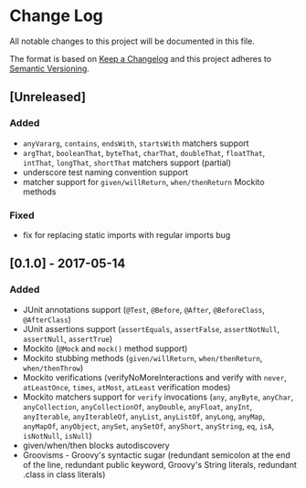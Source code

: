 # Change Log
All notable changes to this project will be documented in this file.

The format is based on [Keep a Changelog](http://keepachangelog.com/)
and this project adheres to [Semantic Versioning](http://semver.org/).

## [Unreleased]
### Added
- `anyVararg`, `contains`, `endsWith`, `startsWith` matchers support
- `argThat`, `booleanThat`, `byteThat`, `charThat`, `doubleThat`, `floatThat`, `intThat`, `longThat`, `shortThat` matchers support (partial)
- underscore test naming convention support
- matcher support for `given/willReturn`, `when/thenReturn` Mockito methods

### Fixed 
- fix for replacing static imports with regular imports bug

## [0.1.0] - 2017-05-14
### Added
- JUnit annotations support (`@Test`, `@Before`, `@After`, `@BeforeClass`, `@AfterClass`)
- JUnit assertions support (`assertEquals`, `assertFalse`, `assertNotNull`, `assertNull`, `assertTrue`)
- Mockito (`@Mock` and `mock()` method support)
- Mockito stubbing methods (`given/willReturn`, `when/thenReturn`, `when/thenThrow`)
- Mockito verifications (verifyNoMoreInteractions and verify with `never`, `atLeastOnce`, `times`, `atMost`, `atLeast` verification modes)
- Mockito matchers support for `verify` invocations (`any`, `anyByte`, `anyChar`, `anyCollection`, `anyCollectionOf`, `anyDouble`, `anyFloat`, `anyInt`, `anyIterable`, `anyIterableOf`, `anyList`, `anyListOf`, `anyLong`, `anyMap`, `anyMapOf`, `anyObject`, `anySet`, `anySetOf`, `anyShort`, `anyString`, `eq`, `isA`, `isNotNull`, `isNull`)
- given/when/then blocks autodiscovery
- Groovisms - Groovy's syntactic sugar (redundant semicolon at the end of the line, redundant public keyword, Groovy's String literals, redundant .class in class literals)